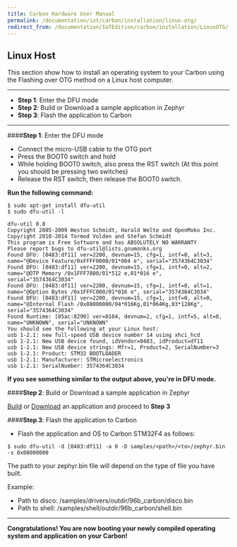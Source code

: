 ```yaml
---
title: Carbon Hardware User Manual
permalink: /documentation/iot/carbon/installation/linux-otg/
redirect_from: /documentation/IoTEdition/carbon/installation/LinuxOTG/
---
```

## Linux Host

This section show how to install an operating system to your Carbon using the Flashing over OTG method on a Linux host computer.
***

- **Step 1**: Enter the DFU mode
- **Step 2**: Build or Download a sample application in Zephyr
- **Step 3**: Flash the application to Carbon


***

####**Step 1**: Enter the DFU mode

- Connect the micro-USB cable to the OTG port
- Press the BOOT0 switch and hold
- While holding BOOT0 switch, also press the RST switch (At this point you should be pressing two switches)
- Release the RST switch, then release the BOOT0 switch.


**Run the following command:**

```shell
$ sudo apt-get install dfu-util
$ sudo dfu-util -l

dfu-util 0.8
Copyright 2005-2009 Weston Schmidt, Harald Welte and OpenMoko Inc.
Copyright 2010-2014 Tormod Volden and Stefan Schmidt
This program is Free Software and has ABSOLUTELY NO WARRANTY
Please report bugs to dfu-util@lists.gnumonks.org
Found DFU: [0483:df11] ver=2200, devnum=15, cfg=1, intf=0, alt=3, name="@Device Feature/0xFFFF0000/01*004 e", serial="3574364C3034"
Found DFU: [0483:df11] ver=2200, devnum=15, cfg=1, intf=0, alt=2, name="@OTP Memory /0x1FFF7800/01*512 e,01*016 e", serial="3574364C3034"
Found DFU: [0483:df11] ver=2200, devnum=15, cfg=1, intf=0, alt=1, name="@Option Bytes /0x1FFFC000/01*016 e", serial="3574364C3034"
Found DFU: [0483:df11] ver=2200, devnum=15, cfg=1, intf=0, alt=0, name="@Internal Flash /0x08000000/04*016Kg,01*064Kg,03*128Kg", serial="3574364C3034"
Found Runtime: [05ac:8290] ver=0104, devnum=2, cfg=1, intf=5, alt=0, name="UNKNOWN", serial="UNKNOWN"
You should see the following at your Linux host:
usb 1-2.1: new full-speed USB device number 14 using xhci_hcd
usb 1-2.1: New USB device found, idVendor=0483, idProduct=df11
usb 1-2.1: New USB device strings: Mfr=1, Product=2, SerialNumber=3
usb 1-2.1: Product: STM32 BOOTLOADER
usb 1-2.1: Manufacturer: STMicroelectronics
usb 1-2.1: SerialNumber: 3574364C3034
```

**If you see something similar to the output above, you're in DFU mode.**

####**Step 2**: Build or Download a sample application in Zephyr

[Build](../build/) or [Download](../downloads/) an application and proceed to **Step 3**

####**Step 3**: Flash the application to Carbon

- Flash the application and OS to Carbon STM32F4 as follows:

```shell
$ sudo dfu-util -d [0483:df11] -a 0 -D samples/<path>/<to>/zephyr.bin -s 0x08000000
```
The path to your zephyr.bin file will depend on the type of file you have built.

Example:

- Path to disco: /samples/drivers/outdir/96b_carbon/disco.bin
- Path to shell: /samples/shell/outdir/96b_carbon/shell.bin

***

**Congratulations! You are now booting your newly compiled operating system and application on your Carbon!**
